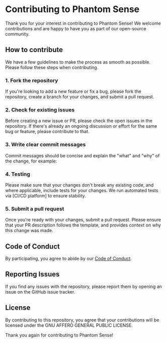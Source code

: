 # Contributing to Phantom Sense

Thank you for your interest in contributing to Phantom Sense! We welcome contributions and are happy to have you as part of our open-source community.

## How to contribute

We have a few guidelines to make the process as smooth as possible. Please follow these steps when contributing.

### 1. Fork the repository

If you're looking to add a new feature or fix a bug, please fork the repository, create a branch for your changes, and submit a pull request.

### 2. Check for existing issues

Before creating a new issue or PR, please check the open issues in the repository. If there's already an ongoing discussion or effort for the same bug or feature, please contribute to that.

### 3. Write clear commit messages

Commit messages should be concise and explain the "what" and "why" of the change, for example:


### 4. Testing

Please make sure that your changes don't break any existing code, and where applicable, include tests for your changes. We run automated tests via [CI/CD platform] to ensure stability.

### 5. Submit a pull request

Once you're ready with your changes, submit a pull request. Please ensure that your PR description follows the template, and provides context on why this change was made.

## Code of Conduct

By participating, you agree to abide by our [Code of Conduct](link-to-code-of-conduct).

## Reporting Issues

If you find any issues with the repository, please report them by opening an issue on the GitHub issue tracker.

## License

By contributing to this repository, you agree that your contributions will be licensed under the GNU AFFERO GENERAL PUBLIC LICENSE.

Thank you again for contributing to Phantom Sense!
